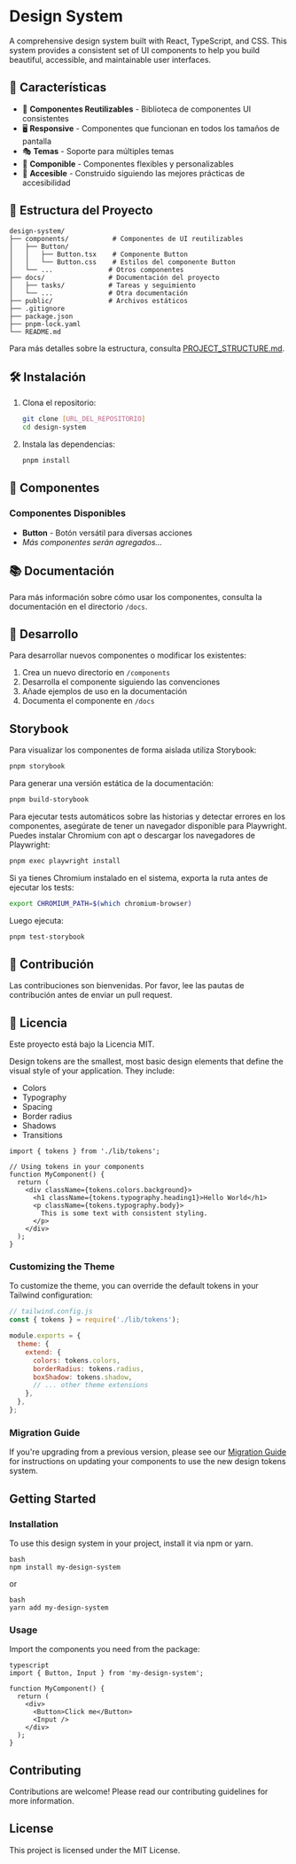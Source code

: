 # Design System

A comprehensive design system built with React, TypeScript, and CSS. This system provides a consistent set of UI components to help you build beautiful, accessible, and maintainable user interfaces.

## 🚀 Características

- 🎨 **Componentes Reutilizables** - Biblioteca de componentes UI consistentes
- 🖥️ **Responsive** - Componentes que funcionan en todos los tamaños de pantalla
- 🎭 **Temas** - Soporte para múltiples temas
- 🧩 **Componible** - Componentes flexibles y personalizables
- 📱 **Accesible** - Construido siguiendo las mejores prácticas de accesibilidad

## 📁 Estructura del Proyecto

```
design-system/
├── components/           # Componentes de UI reutilizables
│   ├── Button/          
│   │   ├── Button.tsx    # Componente Button
│   │   └── Button.css    # Estilos del componente Button
│   └── ...              # Otros componentes
├── docs/                # Documentación del proyecto
│   ├── tasks/           # Tareas y seguimiento
│   └── ...              # Otra documentación
├── public/              # Archivos estáticos
├── .gitignore
├── package.json
├── pnpm-lock.yaml
└── README.md
```

Para más detalles sobre la estructura, consulta [PROJECT_STRUCTURE.md](./PROJECT_STRUCTURE.md).

## 🛠 Instalación

1. Clona el repositorio:
   ```bash
   git clone [URL_DEL_REPOSITORIO]
   cd design-system
   ```

2. Instala las dependencias:
   ```bash
   pnpm install
   ```


## 🧩 Componentes

### Componentes Disponibles

- **Button** - Botón versátil para diversas acciones
- *Más componentes serán agregados...*

## 📚 Documentación

Para más información sobre cómo usar los componentes, consulta la documentación en el directorio `/docs`.

## 🧪 Desarrollo

Para desarrollar nuevos componentes o modificar los existentes:

1. Crea un nuevo directorio en `/components`
2. Desarrolla el componente siguiendo las convenciones
3. Añade ejemplos de uso en la documentación
4. Documenta el componente en `/docs`

## Storybook

Para visualizar los componentes de forma aislada utiliza Storybook:

```bash
pnpm storybook
```

Para generar una versión estática de la documentación:

```bash
pnpm build-storybook
```

Para ejecutar tests automáticos sobre las historias y detectar errores en los componentes, asegúrate de tener un navegador disponible para Playwright. Puedes instalar Chromium con apt o descargar los navegadores de Playwright:

```bash
pnpm exec playwright install
```

Si ya tienes Chromium instalado en el sistema, exporta la ruta antes de ejecutar los tests:

```bash
export CHROMIUM_PATH=$(which chromium-browser)
```

Luego ejecuta:

```bash
pnpm test-storybook
```

## 🤝 Contribución

Las contribuciones son bienvenidas. Por favor, lee las pautas de contribución antes de enviar un pull request.

## 📄 Licencia

Este proyecto está bajo la Licencia MIT.

Design tokens are the smallest, most basic design elements that define the visual style of your application. They include:

- Colors
- Typography
- Spacing
- Border radius
- Shadows
- Transitions

```tsx
import { tokens } from './lib/tokens';

// Using tokens in your components
function MyComponent() {
  return (
    <div className={tokens.colors.background}>
      <h1 className={tokens.typography.heading1}>Hello World</h1>
      <p className={tokens.typography.body}>
        This is some text with consistent styling.
      </p>
    </div>
  );
}
```

### Customizing the Theme

To customize the theme, you can override the default tokens in your Tailwind configuration:

```js
// tailwind.config.js
const { tokens } = require('./lib/tokens');

module.exports = {
  theme: {
    extend: {
      colors: tokens.colors,
      borderRadius: tokens.radius,
      boxShadow: tokens.shadow,
      // ... other theme extensions
    },
  },
};
```

### Migration Guide

If you're upgrading from a previous version, please see our [Migration Guide](./MIGRATION_GUIDE.md) for instructions on updating your components to use the new design tokens system.

## Getting Started

### Installation

To use this design system in your project, install it via npm or yarn.
```
bash
npm install my-design-system
```
or
```
bash
yarn add my-design-system
```
### Usage

Import the components you need from the package:
```
typescript
import { Button, Input } from 'my-design-system';

function MyComponent() {
  return (
    <div>
      <Button>Click me</Button>
      <Input />
    </div>
  );
}

```
## Contributing

Contributions are welcome! Please read our contributing guidelines for more information.

## License

This project is licensed under the MIT License.
